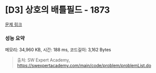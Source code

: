 # [D3] 상호의 배틀필드 - 1873 

[문제 링크](https://swexpertacademy.com/main/code/problem/problemDetail.do?contestProbId=AV5LyE7KD2ADFAXc) 

### 성능 요약

메모리: 34,960 KB, 시간: 188 ms, 코드길이: 3,162 Bytes



> 출처: SW Expert Academy, https://swexpertacademy.com/main/code/problem/problemList.do